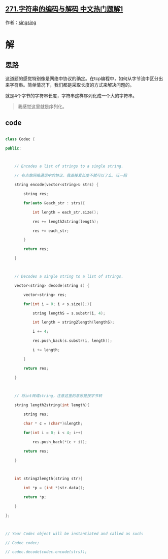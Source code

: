 ## [271.字符串的编码与解码 中文热门题解1](https://leetcode.cn/problems/encode-and-decode-strings/solutions/100000/c-ti-jie-by-singsing)

作者：[singsing](https://leetcode.cn/u/singsing)
# 解
## 思路
这道题的感觉特别像是网络中协议的确定。在tcp编程中，如何从字节流中区分出来字符串。简单情况下，我们都是采取长度的方式来解决问题的。
就是4个字节的字符串长度，字符串这样序列化成一个大的字符串。

> 我感觉这里就是序列化。

## code
```cpp
class Codec {
public:

    // Encodes a list of strings to a single string.
    // 有点像网络通信中的协议，我直接发长度不就可以了么，玩一把
    string encode(vector<string>& strs) {
        string res;
        for(auto &each_str : strs){
            int length = each_str.size();
            res += length2string(length);
            res += each_str;
        }
        return res;
    }

    // Decodes a single string to a list of strings.
    vector<string> decode(string s) {
        vector<string> res;
        for(int i = 0; i < s.size();){
            string lengthS = s.substr(i, 4);
            int length = string2length(lengthS);
            i += 4;
            res.push_back(s.substr(i, length));
            i += length;
        }
        return res;
    }
    
    // 将int转成string，注意这里的意思是按字节转
    string length2string(int length){
        string res;
        char * c = (char*)&length;
        for(int i = 0; i < 4; i++)
            res.push_back(*(c + i));
        return res;
    }
    
    int string2length(string str){
        int *p = (int *)str.data();
        return *p;
    }
};

// Your Codec object will be instantiated and called as such:
// Codec codec;
// codec.decode(codec.encode(strs));
```
